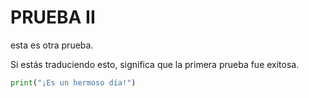 # PRUEBA II

esta es otra prueba.

Si estás traduciendo esto, significa que la primera prueba fue exitosa.

``` python
print("¡Es un hermoso día!")
```